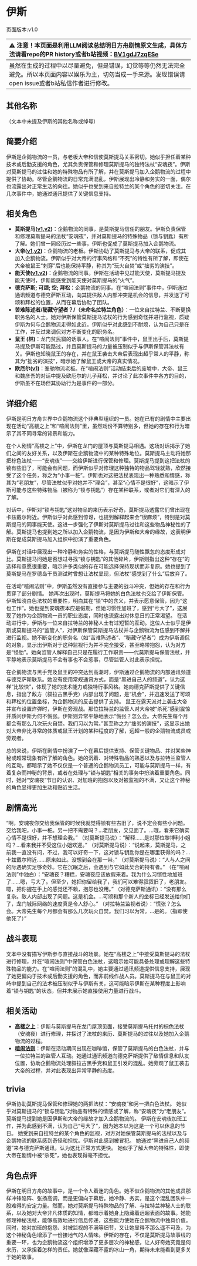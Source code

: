 # 伊斯
页面版本:v1.0
 

| :warning: 注意！本页面是利用LLM阅读总结明日方舟剧情原文生成，具体方法请看repo的PR history或者b站视频：[BV1gdJ7zqESe](https://www.bilibili.com/video/BV1gdJ7zqESe/)         |
|:----------------------------|
| 虽然在生成的过程中以尽量避免，但是错误，幻觉等等仍然无法完全避免。所以本页面内容以娱乐为主，切勿当成一手来源。发现错误请open issue或者b站私信作者进行修改。|



## 其他名称
（文本中未提及伊斯的其他名称或绰号）
## 简要介绍
伊斯是企鹅物流的一员，与老板大帝和信使莫斯提马关系密切。她似乎担任着某种技术或后勤支援的角色，尤其负责保管和修理莫斯提马的独特法杖“安魂夜”。伊斯对莫斯提马的过往和她的特殊物品有所了解，并在莫斯提马加入企鹅物流的过程中提供了协助。尽管企鹅物流的日常充满混乱，伊斯展现出冷静和务实的一面，偶尔也流露出对正常生活的向往。她似乎也受到来自拉特兰的某个角色的密切关注。在几次事件中，她通过通讯提供了关键信息支持。
## 相关角色
-   **莫斯提马([v1](char_213_mostma.md),[v2](../char_v3/char_213_mostma.md))**：企鹅物流的同事，是莫斯提马信任的朋友。伊斯负责保管和修理莫斯提马的法杖“安魂夜”，并对莫斯提马的特殊物品（锁与钥匙）有所了解。她们曾一同经历过一些事，伊斯也促成了莫斯提马加入企鹅物流。
-   **大帝([v1](extended_char_da_di.md),[v2](../char_v3/extended_char_da_di.md))**：企鹅物流的老板。伊斯协助了莫斯提马与大帝的联系，促成其加入企鹅物流。伊斯似乎对大帝的行事风格和“不死”的特性有所了解，即使在大帝被鼠王“刺穿”后也能保持平静，称其为“玩火自焚”或“拙劣的演技”。
-   **能天使([v1](char_103_angel.md),[v2](../char_v3/char_103_angel.md))**：企鹅物流的同事。伊斯在活动中见过能天使，莫斯提马提及能天使时，伊斯能感受到能天使对莫斯提马的“火气”。
-   **德克萨斯; 可颂; 空; 拜松**：企鹅物流的同事。在“喧闹法则”事件中，伊斯通过通讯频道与德克萨斯互动，向其提供敌人内部冲突是机会的信息，并发送了可颂和拜松的位置，从而在幕后协助了团队。
-   **苦难陈述者/秘藏守望者？/（未命名拉特兰角色）**：一位来自拉特兰、不断更换职务名的人士。她对伊斯保管莫斯提马法杖的行为感到奇怪并进行监视，质疑伊斯为何与企鹅物流走得如此近。伊斯似乎对此感到不耐烦，认为自己只是在工作，并反过来调侃对方不断变化的职务名。
-   **鼠王 (林)**：龙门贫民窟的话事人。在“喧闹法则”事件中，鼠王出手后，莫斯提马提及伊斯可能路过，并且莫斯提马的力量被压制似乎与伊斯保管其法杖有关。伊斯也知晓鼠王的存在，并在鼠王袭击大帝后表现出超乎常人的平静，称其为“拙劣的演技”，暗示她了解鼠王或大帝的真实情况。
-   **欧厄尔([v1](extended_char_ou_e_er.md))**：峯驰物流老板。在“喧闹法则”活动结束后的废墟中，大帝、鼠王和魏彦吾的对话中提及欧厄尔的儿子拜松，并讨论了此次事件中各方的目的，伊斯虽不在场但其协助行为是事件的一部分。
## 详细介绍
伊斯是明日方舟世界中企鹅物流这个非典型组织的一员。她在已有的剧情中主要出现在活动“高楼之上”和“喧闹法则”里，虽然戏份不算特别多，但她的存在和行为暗示了其不同寻常的背景和能力。

在个人剧情“高楼之上”中，伊斯在龙门的屋顶与莫斯提马相遇。这场对话揭示了她们之间的友好关系，以及伊斯在企鹅物流中的某种特殊地位。莫斯提马主动将她那把棕色法杖——“安魂夜”——交给伊斯进行保管和修理。莫斯提马提到这把法杖的锁有些旧了，可能会有问题，而伊斯似乎对修理这种独特的物品驾轻就熟，欣然接受了这个任务，称之为“小事一桩”。伊斯也对这把法杖表现出一种熟悉和情感，称其为“老朋友”，尽管法杖似乎对她并不“理会”，甚至“心情不是很好”，这暗示了伊斯可能与这些特殊物品（被称为“锁与钥匙”）存在某种联系，或者对它们有深入的了解。

对话中，伊斯对“锁与钥匙”这对物品的来历表示好奇，莫斯提马透露它们曾出现在卡兹戴尔附近。伊斯似乎对此感到惊讶，也提到解释起来会“很麻烦”，特别是对莫斯提马的同事能天使。这进一步强化了伊斯对莫斯提马过往和这些物品神秘性的了解。莫斯提马也提到她之所以加入企鹅物流，是因为伊斯和大帝的缘故，这表明伊斯在促成莫斯提马加入组织中扮演了重要角色。

伊斯在对话中展现出一种冷静和务实的性格，与莫斯提马随性飘忽的态度形成对比。莫斯提马问她是否想过寻找“锁与钥匙”的其他碎片，伊斯则指出这种“存在”的选择和意愿很重要，暗示许多类似的存在可能选择保持现状而非复原。她也提到了莫斯提马在罗德岛干员测试时曾想让法杖显现，但法杖“感觉到了什么”后放弃了。

在活动“喧闹法则”中，伊斯虽然没有直接参与主要的战斗冲突，但她的存在和行为贯穿了部分剧情。
她再次出现时，莫斯提马将她的白色法杖也交给了伊斯保管。伊斯知晓白色法杖的重要性，明白其在“锁”中的含义，并表示愿意保管，因为“这也工作”。她也提到安魂夜本应是假期，但她习惯性加班了，感到“亏大了”，这展现了她作为企鹅物流一员的职业态度，同时也流露出对休息日的正常渴望。
在活动进行中，伊斯与一位来自拉特兰的神秘人士有过短暂的互动。这位人士似乎是伊斯或莫斯提马的“监管人”，对伊斯保管莫斯提马法杖并与企鹅物流为伍感到不解并进行监视。她不断变化的职务名（如“苦难陈述者”、“秘藏守望者”）成为伊斯调侃的对象，显示出伊斯对于这种监视行为并不完全接受，甚至略带抱怨，认为对方是“怪胎”。她向监管人解释自己只是在履行工作职责——代莫斯提马保管法杖，并平静地表示莫斯提马不会有事也不会惹事，尽管监管人对此表示担忧。

在企鹅物流与黑手党及鼠王的冲突达到高潮时，伊斯通过企鹅物流的内部通讯频道与德克萨斯联系。她没有使用常规通讯方式，而是“黑进自己人的频道”，认为这样“比较快”，体现了她的技术能力或独特行事风格。她向德克萨斯提供了关键信息，指出了敌方（叙拉古黑手党）内部出现了问题，是“机会”，并迅速发送了可颂和拜松的位置坐标，为企鹅物流的反击提供了支持。
鼠王在露天派对上袭击大帝并宣布设置炸弹时，伊斯在旁观战。那位拉特兰的监管人对大帝被“杀死”感到震惊并质问伊斯为何不慌张。伊斯则异常平静地表示“慌张？怎么会。大帝先生每个月都会有那么几次玩火自焚。我们习以为常。”甚至称之为“拙劣的演技”，这显示出她对大帝非比寻常的体质或鼠王计划的某种程度的了解，远超一般的企鹅物流成员或旁观者。

总的来说，伊斯在剧情中扮演了一个在幕后提供支持、保管关键物品、并对某些神秘或超常现象有所了解的角色。她的沉着、对特殊物品的熟悉以及与拉特兰监管人的互动，都暗示了她不仅仅是一个普通的企鹅物流员工，可能与莫斯提马一样，有着复杂而神秘的背景，或者在处理与“锁与钥匙”相关的事务中扮演着重要角色。同时，她对“安魂夜”节日的认识、对加班的抱怨以及对被监视的不满，又让这个神秘的角色显得更加生动和贴近生活。
## 剧情高光
“啊，安魂夜你交给我保管的时候我就觉得锁有些古旧了，说不定会有些小问题。交给我吧，小事一桩。另一把不需要吗？...老朋友，又见面了。...哦，看来它确实心情不是很好，并不想理会我。”
（对莫斯提马说）：“解释......是对那位黎博利小姐吗？...看来我并不受这位小姐欢迎。”
（对莫斯提马说）：“说起来，莫斯提马，之前我一直没有问，不过，我可以好奇一下，这对锁与钥匙你是在哪里获得的吗？...卡兹戴尔附近......原来如此。没想到会在那一带。”
（对莫斯提马说）：“人与人之间的际遇确实足够奇妙。它在沉眠之后，会遇到与它如此契合的持有者。”
（在“喧闹法则”中独白）：“安魂夜？糟糕，安魂夜应该放假来着。我为什么习惯性地加班了......嗯，亏大了。但至少，她把你留给我了，我们可以难得叙叙旧了，老朋友。嗯，把你握在手上的感觉还不赖，抱怨也没用。”
（对德克萨斯通讯）：“没有那么复杂。敌人内部出现了问题。这是机会。...可颂和那个新人的坐标已经发送给你们了，龙门城际网络的速度真是令人舒心。”
（对拉特兰监视者说）：“慌张？怎么会。大帝先生每个月都会有那么几次玩火自焚。我们习以为常。...是的。（指即使他死了）”
## 战斗表现
文本中没有描写伊斯参与直接战斗的场景。她在“高楼之上”中接受莫斯提马的法杖进行修理，并在“喧闹法则”中保管白色法杖，这暗示她可能具备处理或理解这些特殊物品的能力。在“喧闹法则”的混乱中，她主要通过通讯频道提供信息支持，展现了她更偏向于技术或后勤支援的角色，而非前线作战人员。莫斯提马在与鼠王的对峙中提到自己的法术被压制似乎与伊斯有关，这可能暗示伊斯在某种程度上影响着“锁与钥匙”的状态，但并未展示她直接使用力量进行战斗。
## 相关活动
-   **[高楼之上](../stories/story_mostma_set_1.md)**：伊斯与莫斯提马在龙门屋顶见面，接受莫斯提马托付的棕色法杖（安魂夜）进行修理，并探讨了法杖的来历、莫斯提马的过往以及她加入企鹅物流的过程。
-   **[喧闹法则](../stories/act5d0.md)**：伊斯在活动期间出现在咖啡馆，保管了莫斯提马的白色法杖，并与一位拉特兰的监管人互动。她通过通讯频道向德克萨斯提供了敌情信息和队友位置，协助企鹅物流处理叙拉古黑手党和鼠王引发的混乱。她旁观了鼠王袭击大帝的过程，并对此表现出异常平静的态度。
## trivia
伊斯协助莫斯提马保管和修理她的两把法杖：“安魂夜”和另一把白色法杖。
她似乎对莫斯提马的“锁与钥匙”对物品有特殊的情感或了解，称“安魂夜”为“老朋友”。
莫斯提马提到她是因伊斯和大帝的缘故才加入企鹅物流的。
伊斯在安魂夜加班工作，并为此感到不满，认为自己“亏大了”，因为她本以为这是一个可以休息的节日。
她受到来自拉特兰的某个角色的监视，对方对她保管莫斯提马的法杖以及与企鹅物流的联系感到奇怪和担忧。伊斯对此感到被冒犯。
她通过“黑进自己人的频道”来与德克萨斯通讯，认为这比正常方式更快。
她似乎了解大帝的特殊性，即使大帝在剧情中被“杀死”，她也表现得毫不担忧。
## 角色点评
伊斯在明日方舟的故事中，是一个令人着迷的角色。她不似企鹅物流的其他成员那样冲锋陷阵、张扬高调，而是更偏向于幕后。她冷静、务实，是这个混乱团队中一股难得的安定力量。然而，她对莫斯提马特殊物品的了解、与拉特兰神秘人士的联系，以及她对大帝非凡体质的知情，都暗示着她身上隐藏着远超表面的故事。她能修理神秘法杖，能够高效地进行信息传递，这些能力使她在企鹅物流中独具价值。同时，她对加班的抱怨、对被监视的不满等细节，又让她显得不那么遥不可及，为这个神秘角色增添了一份接地气的人情味。伊斯的存在，不仅是莫斯提马故事线的重要一环，也为企鹅物流这个组织增添了更多层次的神秘感，让人好奇她究竟是何来历，又承担着怎样的责任。她就像深藏不露的冰山一角，期待未来能看到更多关于她的故事。